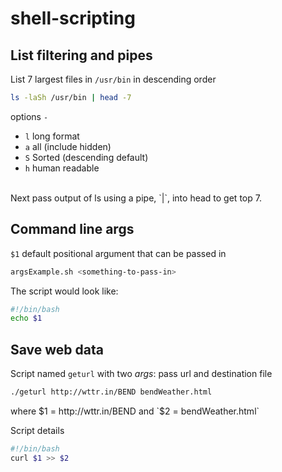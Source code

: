 # shell-scripting

## List filtering and pipes
List 7 largest files in `/usr/bin` in descending order

```bash
ls -laSh /usr/bin | head -7
```

options `-`
- `l` long format
- `a` all (include hidden)
- `S` Sorted (descending default)
- `h` human readable
<br>
Next pass output of ls using a pipe, `|`, into head to get top 7.

## Command line args
`$1` default positional argument that can be passed in

```bash
argsExample.sh <something-to-pass-in>
```

The script would look like:

```bash
#!/bin/bash
echo $1
```
## Save web data
Script named `geturl` with two *args*: pass url and destination file

```bash
./geturl http://wttr.in/BEND bendWeather.html
```
where $1 = http://wttr.in/BEND
and `$2 = bendWeather.html`


Script details
```bash
#!/bin/bash
curl $1 >> $2
```
